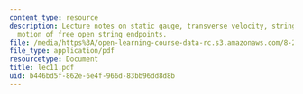 ```yaml
---
content_type: resource
description: Lecture notes on static gauge, transverse velocity, string action, and
  motion of free open string endpoints.
file: /media/https%3A/open-learning-course-data-rc.s3.amazonaws.com/8-251-string-theory-for-undergraduates-spring-2007/b446bd5f862e6e4f966d83bb96dd8d8b_lec11.pdf
file_type: application/pdf
resourcetype: Document
title: lec11.pdf
uid: b446bd5f-862e-6e4f-966d-83bb96dd8d8b
---
```

